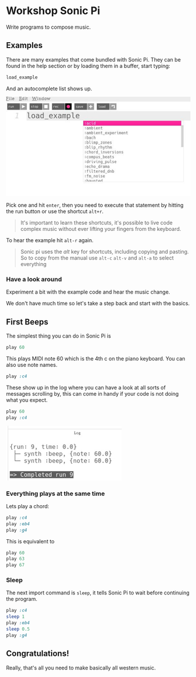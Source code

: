 # Workshop Sonic Pi

Write programs to compose music.

## Examples

There are many examples that come bundled with Sonic Pi. They can be found in the help section or by loading them in a buffer, start typing:

```ruby
load_example 
```
And an autocomplete list shows up.

![load_example](.images/load_example.jpg)

Pick one and hit `enter`, then you need to execute that statement by hitting the run button or use the shortcut `alt+r`.

> It's important to learn these shortcuts, it's possible to live code complex music without ever lifting your fingers from the keyboard.

To hear the example hit `alt-r` again.

> Sonic pi uses the *alt* key for shortcuts, including copying and pasting. So to copy from the manual use `alt-c` `alt-v` and `alt-a` to select everything 

### Have a look around

Experiment a bit with the example code and hear the music change.

We don't have much time so let's take a step back and start with the basics.

## First Beeps

The simplest thing you can do in Sonic Pi is

```ruby
play 60
```

This plays MIDI note 60 which is the 4th c on the piano keyboard. You can also use note names.

```ruby
play :c4
```

These show up in the log where you can have a look at all sorts of messages scrolling by, this can come in handy if your code is not doing what you expect.

```ruby
play 60
play :c4
```

![play c4 and note 60](.images/c4_60.jpg)
### Everything plays at the same time

Lets play a chord:

```ruby
play :c4
play :eb4
play :g4
```

This is equivalent to 

```ruby
play 60
play 63
play 67
```
### Sleep

The next import command is `sleep`, it tells Sonic Pi to wait before continuing the program.

```ruby
play :c4
sleep 1
play :eb4
sleep 0.5
play :g4
```
## Congratulations!
Really, that's all you need to make basically all western music.

